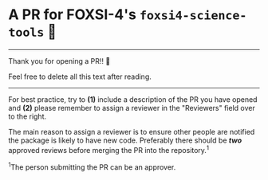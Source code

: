 # A PR for FOXSI-4's `foxsi4-science-tools` <span>&#129418;</span>

***

Thank you for opening a PR!! <span>&#127881;</span>

Feel free to delete all this text after reading.

***

For best practice, try to **(1)** include a description of the PR you have opened and **(2)** please remember to assign a reviewer in the "Reviewers" field over to the right.

The main reason to assign a reviewer is to ensure other people are notified the package is likely to have new code. Preferably there should be **_two_** approved reviews before merging the PR into the repository.<sup>1</sup>

<sup>1</sup>The person submitting the PR can be an approver.
